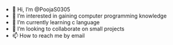 - 👋 Hi, I’m @PoojaS0305
- 👀 I’m interested in gaining computer programming knowledge
- 🌱 I’m currently learning c language 
- 💞️ I’m looking to collaborate on small projects 
- 📫 How to reach me by email 

<!---
PoojaS0305/PoojaS0305 is a ✨ special ✨ repository because its `README.md` (this file) appears on your GitHub profile.
You can click the Preview link to take a look at your changes.
--->
